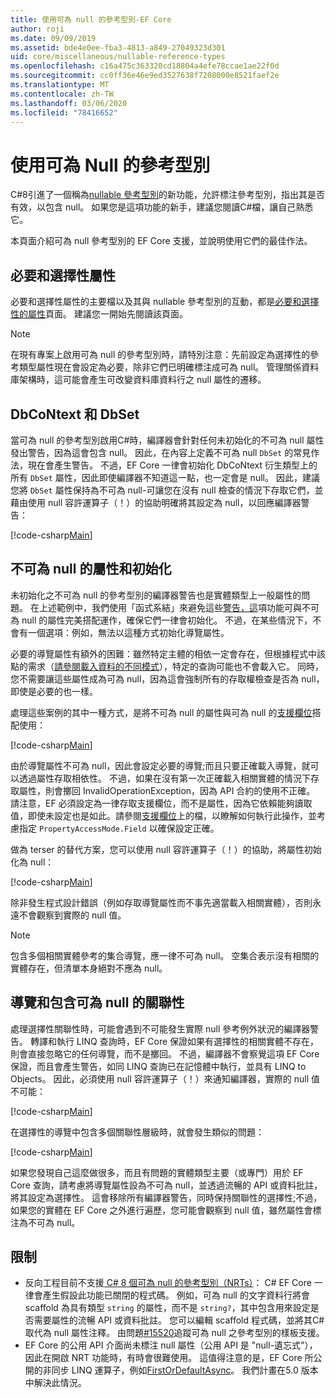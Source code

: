 ```yaml
---
title: 使用可為 null 的參考型別-EF Core
author: roji
ms.date: 09/09/2019
ms.assetid: bde4e0ee-fba3-4813-a849-27049323d301
uid: core/miscellaneous/nullable-reference-types
ms.openlocfilehash: c16a475c363320cd18804a4efe78ccae1ae22f0d
ms.sourcegitcommit: cc0ff36e46e9ed3527638f7208000e8521faef2e
ms.translationtype: MT
ms.contentlocale: zh-TW
ms.lasthandoff: 03/06/2020
ms.locfileid: "78416652"
---
```

# <a name="working-with-nullable-reference-types"></a>使用可為 Null 的參考型別

C#8引進了一個稱為[nullable 參考型別](/dotnet/csharp/tutorials/nullable-reference-types)的新功能，允許標注參考型別，指出其是否有效，以包含 null。 如果您是這項功能的新手，建議您閱讀C#檔，讓自己熟悉它。

本頁面介紹可為 null 參考型別的 EF Core 支援，並說明使用它們的最佳作法。

## <a name="required-and-optional-properties"></a>必要和選擇性屬性

必要和選擇性屬性的主要檔以及其與 nullable 參考型別的互動，都是[必要和選擇性的屬性](xref:core/modeling/entity-properties#required-and-optional-properties)頁面。 建議您一開始先閱讀該頁面。

> [!NOTE]
> 在現有專案上啟用可為 null 的參考型別時，請特別注意：先前設定為選擇性的參考類型屬性現在會設定為必要，除非它們已明確標注成可為 null。 管理關係資料庫架構時，這可能會產生可改變資料庫資料行之 null 屬性的遷移。

## <a name="dbcontext-and-dbset"></a>DbCoNtext 和 DbSet

當可為 null 的參考型別啟用C#時，編譯器會針對任何未初始化的不可為 null 屬性發出警告，因為這會包含 null。 因此，在內容上定義不可為 null `DbSet` 的常見作法，現在會產生警告。 不過，EF Core 一律會初始化 DbCoNtext 衍生類型上的所有 `DbSet` 屬性，因此即使編譯器不知道這一點，也一定會是 null。 因此，建議您將 `DbSet` 屬性保持為不可為 null-可讓您在沒有 null 檢查的情況下存取它們，並藉由使用 null 容許運算子（！）的協助明確將其設定為 null，以回應編譯器警告：

[!code-csharp[Main](../../../samples/core/Miscellaneous/NullableReferenceTypes/NullableReferenceTypesContext.cs?name=Context&highlight=3-4)]

## <a name="non-nullable-properties-and-initialization"></a>不可為 null 的屬性和初始化

未初始化之不可為 null 的參考型別的編譯器警告也是實體類型上一般屬性的問題。 在上述範例中，我們使用「函式系結」來避免這些[警告，這](xref:core/modeling/constructors)項功能可與不可為 null 的屬性完美搭配運作，確保它們一律會初始化。 不過，在某些情況下，不會有一個選項：例如，無法以這種方式初始化導覽屬性。

必要的導覽屬性有額外的困難：雖然特定主體的相依一定會存在，但根據程式中該點的需求（[請參閱載入資料的不同模式](xref:core/querying/related-data)），特定的查詢可能也不會載入它。 同時，您不需要讓這些屬性成為可為 null，因為這會強制所有的存取權檢查是否為 null，即使是必要的也一樣。

處理這些案例的其中一種方式，是將不可為 null 的屬性與可為 null 的[支援欄位](xref:core/modeling/backing-field)搭配使用：

[!code-csharp[Main](../../../samples/core/Miscellaneous/NullableReferenceTypes/Order.cs?range=10-17)]

由於導覽屬性不可為 null，因此會設定必要的導覽;而且只要正確載入導覽，就可以透過屬性存取相依性。 不過，如果在沒有第一次正確載入相關實體的情況下存取屬性，則會擲回 InvalidOperationException，因為 API 合約的使用不正確。 請注意，EF 必須設定為一律存取支援欄位，而不是屬性，因為它依賴能夠讀取值，即使未設定也是如此。請參閱[支援欄位](xref:core/modeling/backing-field)上的檔，以瞭解如何執行此操作，並考慮指定 `PropertyAccessMode.Field` 以確保設定正確。

做為 terser 的替代方案，您可以使用 null 容許運算子（！）的協助，將屬性初始化為 null：

[!code-csharp[Main](../../../samples/core/Miscellaneous/NullableReferenceTypes/Order.cs?range=19)]

除非發生程式設計錯誤（例如存取導覽屬性而不事先適當載入相關實體），否則永遠不會觀察到實際的 null 值。

> [!NOTE]
> 包含多個相關實體參考的集合導覽，應一律不可為 null。 空集合表示沒有相關的實體存在，但清單本身絕對不應為 null。

## <a name="navigating-and-including-nullable-relationships"></a>導覽和包含可為 null 的關聯性

處理選擇性關聯性時，可能會遇到不可能發生實際 null 參考例外狀況的編譯器警告。 轉譯和執行 LINQ 查詢時，EF Core 保證如果有選擇性的相關實體不存在，則會直接忽略它的任何導覽，而不是擲回。 不過，編譯器不會察覺這項 EF Core 保證，而且會產生警告，如同 LINQ 查詢已在記憶體中執行，並具有 LINQ to Objects。 因此，必須使用 null 容許運算子（！）來通知編譯器，實際的 null 值不可能：

[!code-csharp[Main](../../../samples/core/Miscellaneous/NullableReferenceTypes/Program.cs?range=46)]

在選擇性的導覽中包含多個關聯性層級時，就會發生類似的問題：

[!code-csharp[Main](../../../samples/core/Miscellaneous/NullableReferenceTypes/Program.cs?range=36-39&highlight=2)]

如果您發現自己這麼做很多，而且有問題的實體類型主要（或專門）用於 EF Core 查詢，請考慮將導覽屬性設為不可為 null，並透過流暢的 API 或資料批註，將其設定為選擇性。 這會移除所有編譯器警告，同時保持關聯性的選擇性;不過，如果您的實體在 EF Core 之外進行遍歷，您可能會觀察到 null 值，雖然屬性會標注為不可為 null。

## <a name="limitations"></a>限制

* 反向工程目前不支援[ C# 8 個可為 null 的參考型別（NRTs）](/dotnet/csharp/tutorials/nullable-reference-types)： C# EF Core 一律會產生假設此功能已關閉的程式碼。 例如，可為 null 的文字資料行將會 scaffold 為具有類型 `string` 的屬性，而不是 `string?`，其中包含用來設定是否需要屬性的流暢 API 或資料批註。 您可以編輯 scaffold 程式碼，並將其C#取代為 null 屬性注釋。 由問題[#15520](https://github.com/aspnet/EntityFrameworkCore/issues/15520)追蹤可為 null 之參考型別的樣板支援。
* EF Core 的公用 API 介面尚未標注 null 屬性（公用 API 是 "null-遺忘式"），因此在開啟 NRT 功能時，有時會很難使用。 這值得注意的是，EF Core 所公開的非同步 LINQ 運算子，例如[FirstOrDefaultAsync](/dotnet/api/microsoft.entityframeworkcore.entityframeworkqueryableextensions.firstordefaultasync#Microsoft_EntityFrameworkCore_EntityFrameworkQueryableExtensions_FirstOrDefaultAsync__1_System_Linq_IQueryable___0__System_Linq_Expressions_Expression_System_Func___0_System_Boolean___System_Threading_CancellationToken_)。 我們計畫在5.0 版本中解決此情況。
